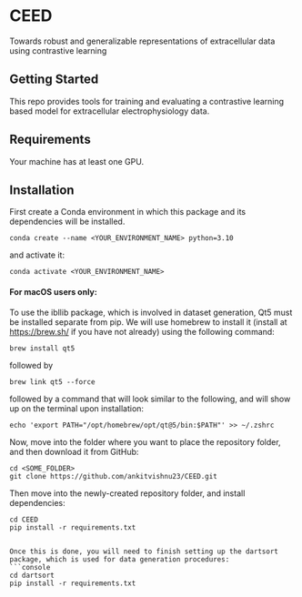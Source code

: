 # CEED
Towards robust and generalizable representations of extracellular data using contrastive learning

## Getting Started
This repo provides tools for training and evaluating a contrastive learning based model for extracellular 
electrophysiology data. 

## Requirements

Your machine has at least one GPU.

## Installation

First create a Conda environment in which this package and its dependencies will be installed.
```console
conda create --name <YOUR_ENVIRONMENT_NAME> python=3.10
```

and activate it:
```console
conda activate <YOUR_ENVIRONMENT_NAME>
```

#### For macOS users only:
To use the ibllib package, which is involved in dataset generation, Qt5 must be installed separate from pip. 
We will use homebrew to install it (install at https://brew.sh/ if you have not already) using the following command:
```console
brew install qt5
```

followed by 
```console
brew link qt5 --force
```

followed by a command that will look similar to the following, and will show up on the terminal upon installation:
```console
echo 'export PATH="/opt/homebrew/opt/qt@5/bin:$PATH"' >> ~/.zshrc
```

Now, move into the folder where you want to place the repository folder, and then download it from GitHub:
```console
cd <SOME_FOLDER>
git clone https://github.com/ankitvishnu23/CEED.git
```

Then move into the newly-created repository folder, and install dependencies:
```console
cd CEED
pip install -r requirements.txt


Once this is done, you will need to finish setting up the dartsort package, which is used for data generation procedures:
```console
cd dartsort
pip install -r requirements.txt
```